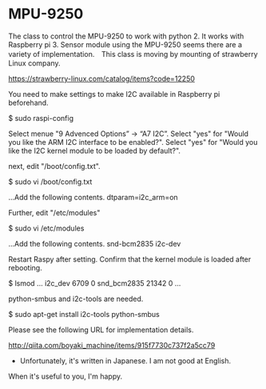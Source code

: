 # MPU-9250

The class to control the MPU-9250 to work with python 2.
It works with Raspberry pi 3. Sensor module using the MPU-9250 seems there are a variety of implementation.　This class is moving by mounting of strawberry Linux company.

https://strawberry-linux.com/catalog/items?code=12250

You need to make settings to make I2C available in Raspberry pi beforehand.

$ sudo raspi-config

Select menue  "9 Advenced Options” -> “A7 I2C”.
Select "yes" for "Would you like the ARM I2C interface to be enabled?".
Select "yes" for "Would you like the I2C kernel module to be loaded by default?".

next, edit "/boot/config.txt".

$ sudo vi /boot/config.txt

...Add the following contents.
dtparam=i2c_arm=on

Further, edit "/etc/modules"

$ sudo vi /etc/modules

...Add the following contents.
snd-bcm2835
i2c-dev

Restart Raspy after setting.
Confirm that the kernel module is loaded after rebooting.

$ lsmod
...
i2c_dev                 6709  0 
snd_bcm2835            21342  0 
...

python-smbus and i2c-tools are needed.

$ sudo apt-get install i2c-tools python-smbus

Please see the following URL for implementation details.

http://qiita.com/boyaki_machine/items/915f7730c737f2a5cc79

* Unfortunately, it's written in Japanese.
  I am not good at English.

When it's useful to you, I'm happy.
